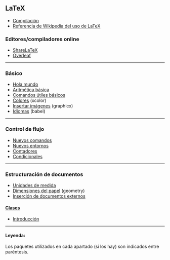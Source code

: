 ## LaTeX
- [Compilación](https://github.com/mondeja/fullstack/tree/master/backend/src/005-entorno_de_ejecucion/tex/compilar)
- [Referencia de Wikipedia del uso de LaTeX](https://es.wikipedia.org/wiki/Ayuda:Uso_de_TeX)

### Editores/compiladores online
- [ShareLaTeX](https://www.sharelatex.com?r=9e2d9797&rm=d&rs=b)
- [Overleaf](https://www.overleaf.com/)

_____________________________________________

### Básico
- [Hola mundo](https://github.com/mondeja/fullstack/tree/master/backend/src/049-latex/001-hola_mundo)
- [Aritmética básica](https://github.com/mondeja/fullstack/tree/master/backend/src/049-latex/002-aritmetica_basica)
- [Comandos útiles básicos](https://github.com/mondeja/fullstack/tree/master/backend/src/049-latex/003-utiles_basicos)
- [Colores](https://github.com/mondeja/fullstack/tree/master/backend/src/049-latex/005-colores) (xcolor)
- [Insertar imágenes](https://github.com/mondeja/fullstack/tree/master/backend/src/049-latex/006-imagenes) (graphicx)
- [Idiomas](https://github.com/mondeja/fullstack/tree/master/backend/src/049-latex/009-idiomas) (babel)

___________________________________________

### Control de flujo
- [Nuevos comandos](https://github.com/mondeja/fullstack/tree/master/backend/src/049-latex/010-nuevos_comandos)
- [Nuevos entornos](https://github.com/mondeja/fullstack/tree/master/backend/src/049-latex/011-nuevos_entornos)
- [Contadores](https://github.com/mondeja/fullstack/tree/master/backend/src/049-latex/013-contadores)
- [Condicionales](https://github.com/mondeja/fullstack/tree/master/backend/src/049-latex/014-condicionales)

_____________________________________________

### Estructuración de documentos
- [Unidades de medida](https://github.com/mondeja/fullstack/tree/master/backend/src/049-latex/007-medidas)
- [Dimensiones del papel](https://github.com/mondeja/fullstack/tree/master/backend/src/049-latex/007-medidas) (geometry)
- [Inserción de documentos externos](https://github.com/mondeja/fullstack/tree/master/backend/src/049-latex/012-insertar_documentos)

#### [Clases](https://github.com/mondeja/fullstack/tree/master/backend/src/049-latex/004-clases)
- [Introducción](https://github.com/mondeja/fullstack/tree/master/backend/src/049-latex/004-clases/001-intro)


_____________________________________________

#### Leyenda:
Los paquetes utilizados en cada apartado (si los hay) son indicados entre paréntesis.
